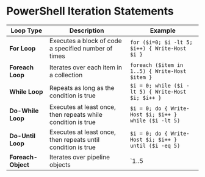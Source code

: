 # PowerShell Iteration Statements

| Loop Type  | Description | Example |
|------------|-------------|---------|
| **For Loop** | Executes a block of code a specified number of times | `for ($i=0; $i -lt 5; $i++) { Write-Host $i }` |
| **Foreach Loop** | Iterates over each item in a collection | `foreach ($item in 1..5) { Write-Host $item }` |
| **While Loop** | Repeats as long as the condition is true | `$i = 0; while ($i -lt 5) { Write-Host $i; $i++ }` |
| **Do-While Loop** | Executes at least once, then repeats while condition is true | `$i = 0; do { Write-Host $i; $i++ } while ($i -lt 5)` |
| **Do-Until Loop** | Executes at least once, then repeats until condition is true | `$i = 0; do { Write-Host $i; $i++ } until ($i -eq 5)` |
| **Foreach-Object** | Iterates over pipeline objects | `1..5 | ForEach-Object { Write-Host $_ }` |

